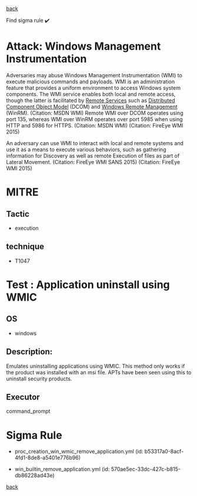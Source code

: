 
[back](../index.md)

Find sigma rule :heavy_check_mark: 

# Attack: Windows Management Instrumentation 

Adversaries may abuse Windows Management Instrumentation (WMI) to execute malicious commands and payloads. WMI is an administration feature that provides a uniform environment to access Windows system components. The WMI service enables both local and remote access, though the latter is facilitated by [Remote Services](https://attack.mitre.org/techniques/T1021) such as [Distributed Component Object Model](https://attack.mitre.org/techniques/T1021/003) (DCOM) and [Windows Remote Management](https://attack.mitre.org/techniques/T1021/006) (WinRM). (Citation: MSDN WMI) Remote WMI over DCOM operates using port 135, whereas WMI over WinRM operates over port 5985 when using HTTP and 5986 for HTTPS. (Citation: MSDN WMI) (Citation: FireEye WMI 2015)

An adversary can use WMI to interact with local and remote systems and use it as a means to execute various behaviors, such as gathering information for Discovery as well as remote Execution of files as part of Lateral Movement. (Citation: FireEye WMI SANS 2015) (Citation: FireEye WMI 2015)

# MITRE
## Tactic
  - execution


## technique
  - T1047


# Test : Application uninstall using WMIC
## OS
  - windows


## Description:
Emulates uninstalling  applications using WMIC.  This method only works if the product was installed with an msi file.  APTs have been seen using this to uninstall security products.

## Executor
command_prompt

# Sigma Rule
 - proc_creation_win_wmic_remove_application.yml (id: b53317a0-8acf-4fd1-8de8-a5401e776b96)

 - win_builtin_remove_application.yml (id: 570ae5ec-33dc-427c-b815-db86228ad43e)



[back](../index.md)
